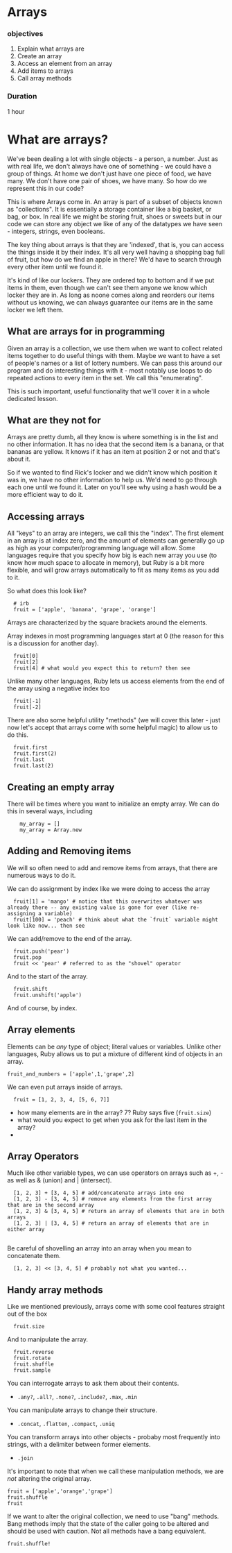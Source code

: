 # Arrays

### objectives
1. Explain what arrays are
2. Create an array
3. Access an element from an array
4. Add items to arrays
4. Call array methods


### Duration

1 hour

# What are arrays?

We've been dealing a lot with single objects - a person, a number. Just as with real life, we don't always have one of something - we could have a group of things. At home we don't just have one piece of food, we have many. We don't have one pair of shoes, we have many. So how do we represent this in our code?

This is where Arrays come in. An array is part of a subset of objects known as "collections". It is essentially a storage container like a big basket, or bag, or box. In real life we might be storing fruit, shoes or sweets but in our code we can store any object we like of any of the datatypes we have seen - integers, strings, even booleans.

The key thing about arrays is that they are 'indexed', that is, you can access the things inside it by their index. It's all very well having a shopping bag full of fruit, but how do we find an apple in there? We'd have to search through every other item until we found it.

It's kind of like our lockers. They are ordered top to bottom and if we put items in them, even though we can't see them anyone we know which locker they are in. As long as noone comes along and reorders our items without us knowing, we can always guarantee our items are in the same locker we left them.


## What are arrays for in programming

Given an array is a collection, we use them when we want to collect related items together to do useful things with them. Maybe we want to have a set of people's names or a list of lottery numbers. We can pass this around our program and do interesting things with it - most notably use loops to do repeated actions to every item in the set. We call this "enumerating".

This is such important, useful functionality that we'll cover it in a whole dedicated lesson.


## What are they not for

Arrays are pretty dumb, all they know is where something is in the list and no other information. It has no idea that the second item is a banana, or that bananas are yellow. It knows if it has an item at position 2 or not and that's about it.

So if we wanted to find Rick's locker and we didn't know which position it was in, we have no other information to help us. We'd need to go through each one until we found it. Later on you'll see why using a hash would be a more efficient way to do it.

## Accessing arrays

All "keys" to an array are integers, we call this the "index". The first element in an array is at index zero, and the amount of elements can generally go up as high as your computer/programming language will allow. Some languages require that you specify how big is each new array you use (to know how much space to allocate in memory), but Ruby is a bit more flexible, and will grow arrays automatically to fit as many items as you add to it.

So what does this look like?

```
  # irb
  fruit = ['apple', 'banana', 'grape', 'orange']
```
Arrays are characterized by the square brackets around the elements.

Array indexes in most programming languages start at 0 (the reason for this is a discussion for another day).

```
  fruit[0]
  fruit[2]
  fruit[4] # what would you expect this to return? then see
```

Unlike many other languages, Ruby lets us access elements from the end of the array using a negative index too

```
  fruit[-1]
  fruit[-2]
```

There are also some helpful utility "methods" (we will cover this later - just now let's accept that arrays come with some helpful magic) to allow us to do this.

```
  fruit.first
  fruit.first(2)
  fruit.last
  fruit.last(2)
```

## Creating an empty array

There will be times where you want to initialize an empty array. We can do this in several ways, including

```
	my_array = []
	my_array = Array.new
```

## Adding and Removing items

We will so often need to add and remove items from arrays, that there are numerous ways to do it.

We can do assignment by index like we were doing to access the array

```
  fruit[1] = 'mango' # notice that this overwrites whatever was already there -- any existing value is gone for ever (like re-assigning a variable)
  fruit[100] = 'peach' # think about what the `fruit` variable might look like now... then see
```

We can add/remove to the end of the array.

```
  fruit.push('pear')
  fruit.pop
  fruit << 'pear' # referred to as the "shovel" operator
```

And to the start of the array.

```
  fruit.shift
  fruit.unshift('apple')
```

And of course, by index.


## Array elements

Elements can be *any* type of object; literal values or variables. Unlike other languages, Ruby allows us to put a mixture of different kind of objects in an array.

```
fruit_and_numbers = ['apple',1,'grape',2]

```

We can even put arrays inside of arrays.

```
  fruit = [1, 2, 3, 4, [5, 6, 7]]
```

  - how many elements are in the array? 7? Ruby says five (`fruit.size`)
  - what would you expect to get when you ask for the last item in the array?
  -
## Array Operators

Much like other variable types, we can use operators on arrays such as +, - as well as & (union) and | (intersect).

```
  [1, 2, 3] + [3, 4, 5] # add/concatenate arrays into one
  [1, 2, 3] - [3, 4, 5] # remove any elements from the first array that are in the second array
  [1, 2, 3] & [3, 4, 5] # return an array of elements that are in both arrays
  [1, 2, 3] | [3, 4, 5] # return an array of elements that are in either array


```  
  Be careful of shovelling an array into an array when you mean to concatenate them.

```
  [1, 2, 3] << [3, 4, 5] # probably not what you wanted...
```

## Handy array methods

Like we mentioned previously, arrays come with some cool features straight out of the box

```
  fruit.size
```

And to manipulate the array.

```
  fruit.reverse
  fruit.rotate
  fruit.shuffle
  fruit.sample
```

You can interrogate arrays to ask them about their contents.

  - `.any?`, `.all?`, `.none?`, `.include?`, `.max`, `.min`

You can manipulate arrays to change their structure.

  -  `.concat`, `.flatten`, `.compact`, `.uniq`

You can transform arrays into other objects - probaby most frequently into strings, with a delimiter between former elements.

  - `.join`

  It's important to note that when we call these manipulation methods, we are *not* altering the original array.

 ```
 fruit = ['apple','orange','grape']
 fruit.shuffle
 fruit

 ```
 If we want to alter the original collection, we need to use "bang" methods. Bang methods imply that the state of the caller going to be altered and should be used with caution. Not all methods have a bang equivalent.

 ```
 fruit.shuffle!
 ```
